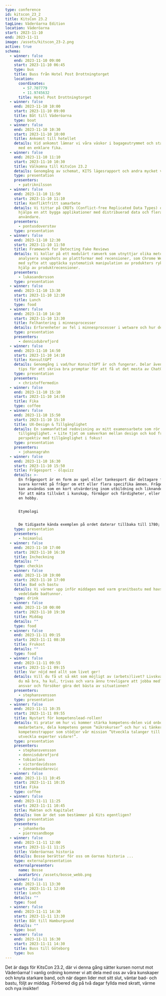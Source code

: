 ```yaml
---
type: conference
id: kitscon_23_2
title: KitsCon 23.2
tagLine: Väderöarna Edition
location: Väderöarna
start: 2023-11-10
end: 2023-11-11
image: /assets/kitscon_23-2.png
active: true
schema:
  - winner: false
    end: 2023-11-10 09:00
    start: 2023-11-10 06:45
    type: bus
    title: Buss från Hotel Post Drottningtorget
    location:
      coordinates:
        - 57.707779
        - 11.9745632
      title: Hotel Post Drottningtorget
  - winner: false
    end: 2023-11-10 10:00
    start: 2023-11-10 09:00
    title: Båt till Väderöarna
    type: boat
  - winner: false
    end: 2023-11-10 10:30
    start: 2023-11-10 10:00
    title: Ankomst till hotellet
    details: Vid ankomst lämnar vi våra väskor i bagageutrymmet och startar dagen
      med en enklare fika.
  - winner: false
    end: 2023-11-10 11:10
    start: 2023-11-10 10:30
    title: Välkomna till KitsCon 23.2
    details: Genomgång av schemat, KITS lägesrapport och andra mycket viktiga saker!
    type: presentation
    presenters:
      - patriknilsson
  - winner: false
    end: 2023-11-10 11:50
    start: 2023-11-10 11:10
    title: Konfliktfritt samarbete
    details: Vi tittar på CRDTs (Conflict-free Replicated Data Types) och hur de kan
      hjälpa en att bygga applikationer med distribuerad data och flera
      användare.
    presenters:
      - pontusdoverstav
    type: presentation
  - winner: false
    end: 2023-11-10 12:30
    start: 2023-11-10 11:50
    title: Framework for Detecting Fake Reviews
    details: Vi kollar på ett modulärt ramverk som utnyttjar olika metoder för att
      analysera snapshots av plattformar med recensioner, som Chrome Web Store,
      med syfte att upptäcka systematisk manipulation av produkters rykte med
      hjälp av produktrecensioner.
    presenters:
      - lukasandersson
    type: presentation
  - winner: false
    end: 2023-11-10 13:30
    start: 2023-11-10 12:30
    title: Lunch
    type: food
  - winner: false
    end: 2023-11-10 14:10
    start: 2023-11-10 13:30
    title: Felhantering i minnesprocesser
    details: Erfarenheter av fel i minnesprocesser i wetware och hur de kan hanteras
    type: presentation
    presenters:
      - dennisdubrefjord
  - winner: false
    end: 2023-11-10 14:50
    start: 2023-11-10 14:10
    title: KonsultGPT
    details: Genomgång i vad/hur KonsultGPT är och fungerar. Delar även med mig av
      tips för att skriva bra promptar för att få ut det mesta av ChatGPT.
    type: presentation
    presenters:
      - christoffermedin
  - winner: false
    end: 2023-11-10 15:10
    start: 2023-11-10 14:50
    title: Fika
    type: coffee
  - winner: false
    end: 2023-11-10 15:50
    start: 2023-11-10 15:10
    title: UX-Design & Tillgänglighet
    details: En sammanfattad redovisning av mitt examensarbete som rör UX-Design och
      tillgänglighet. + Lite tjat om samverkan mellan design och kod från ett
      perspektiv med tillgänglighet i fokus!
    type: presentation
    presenters:
      - johannagrahn
  - winner: false
    end: 2023-11-10 16:30
    start: 2023-11-10 15:50
    title: Frågesport - ölquizz
    details: >-
      En frågesport är en form av spel eller tankesport där deltagare försöker
      svara korrekt på frågor om ett eller flera specifika ämnen. Frågesporter
      kan användas som en kort utvärdering inom utbildning och liknande områden
      för att mäta tillväxt i kunskap, förmågor och färdigheter, eller bara som
      en hobby.


      Etymologi


      De tidigaste kända exemplen på ordet daterar tillbaka till 1780; dess etymologi är okänd, men det kan ha sitt ursprung i studentjargong. Det betydde ursprungligen en "udda, excentrisk person" eller ett "skämt, spratt". Senare (kanske i samband med ord som "inquisitive"), kom det att betyda "att iaktta, studera intensivt", och därifrån (från omkring mitten av 1800-talet) "test, prov." Det finns en välkänd myt om ordet quiz som säger att 1791 gjorde en teaterägare i Dublin vid namn Richard Daly ett vad att han kunde införa ett ord i språket inom 24 timmar. Han gick sedan ut och anställde en grupp gatubarn för att skriva ordet "quiz", som var ett nonsensord, på väggarna runt om i Dublin. Inom en dag var ordet allmänt känt och hade fått en betydelse (eftersom ingen visste vad det betydde, trodde alla att det var någon form av test), och Daly hade lite extra pengar i fickan. Det finns dock inga bevis som stödjer berättelsen, och termen användes redan före det påstådda vadet 1791.
    type: presentation
    presenters:
      - hoimanlui
  - winner: false
    end: 2023-11-10 17:00
    start: 2023-11-10 16:30
    title: Incheckning
    details: ""
    type: checkin
  - winner: false
    end: 2023-11-10 19:00
    start: 2023-11-10 17:00
    title: Bad och bastu
    details: Vi värmer upp inför middagen med varm granitbastu med havsutsikt och
      vedeldade badtunnor.
    type: drink
  - winner: false
    end: 2023-11-10 00:00
    start: 2023-11-10 19:30
    title: Middag
    details: ""
    type: food
  - winner: false
    end: 2023-11-11 09:15
    start: 2023-11-11 08:30
    title: Frukost
    details: ""
    type: food
  - winner: false
    end: 2023-11-11 09:55
    start: 2023-11-11 09:15
    title: Var nöjd med allt som livet ger!
    details: Vill du få ut så mkt som möjligt av (arbets)livet? Livskvalitet? Vill
      du må bra, ha kul, trivas och vara ännu trevligare att jobba med? Tar du
      ansvar och försöker göra det bästa av situationen?
    presenters:
      - stephansvensson
    type: presentation
  - winner: false
    end: 2023-11-11 10:35
    start: 2023-11-11 09:55
    title: Nystart för kompetenslead-rollen!
    details: Vi pratar om hur vi kommer stärka kompetens-delen vid onboarding av nya
      medarbetare, dela kompetens genom ”mikrokurser” och hur vi tänker oss
      kompetenstrappor som stödjer vår mission ”Utveckla talanger till experter,
      utveckla experter vidare!”.
    type: presentation
    presenters:
      - stephansvensson
      - dennisdubrefjord
      - tobiaslans
      - victordavidsson
      - dzenanbazdarevic
  - winner: false
    end: 2023-11-11 10:45
    start: 2023-11-11 10:35
    title: Fika
    type: coffee
  - winner: false
    end: 2023-11-11 11:25
    start: 2023-11-11 10:45
    title: Makten och Kapitalet
    details: Vem är det som bestämmer på Kits egentligen?
    type: presentation
    presenters:
      - johanherbo
      - pierresandboge
  - winner: false
    end: 2023-11-11 12:00
    start: 2023-11-11 11:25
    title: Väderöarnas historia
    details: Bosse berättar för oss om öarnas historia ...
    type: externalpresentation
    externalpresenter:
      name: Bosse
      avatarSrc: /assets/bosse_webb.png
  - winner: false
    end: 2023-11-11 13:30
    start: 2023-11-11 12:00
    title: Lunch
    details: ""
    type: food
  - winner: false
    end: 2023-11-11 14:30
    start: 2023-11-11 13:30
    title: Båt till Hamburgsund
    details: ""
    type: boat
  - winner: false
    end: 2023-11-11 16:30
    start: 2023-11-11 14:30
    title: Buss till Göteborg
    type: bus
---
```


Det är dags för KitsCon 23.2, där vi denna gång sätter kursen norrut mot Väderöarna! I vanlig ordning kommer vi att dela med oss av våra kunskaper och knyta starkare band, och när dagen lider mot sitt slut, väntar bad- och bastu, följt av middag. Förbered dig på två dagar fyllda med skratt, värme och nya insikter!
